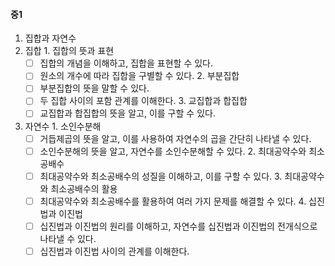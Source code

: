 #### 중1
1. 집합과 자연수
  1. 집합
    1. 집합의 뜻과 표현
      - [  ] 집합의 개념을 이해하고, 집합을 표현할 수 있다.
      - [  ] 원소의 개수에 따라 집합을 구별할 수 있다.
    2. 부분집합
      - [  ] 부분집합의 뜻을 말할 수 있다.
      - [  ] 두 집합 사이의 포함 관계를 이해한다.
    3. 교집합과 합집합
      - [  ] 교집합과 합집합의 뜻을 알고, 이를 구할 수 있다.
  2. 자연수
    1. 소인수분해
      - [  ] 거듭제곱의 뜻을 알고, 이를 사용하여 자연수의 곱을 간단히 나타낼 수 있다.
      - [  ] 소인수분해의 뜻을 알고, 자연수를 소인수분해할 수 있다.
    2. 최대공약수와 최소공배수
      - [  ] 최대공약수와 최소공배수의 성질을 이해하고, 이를 구할 수 있다.
    3. 최대공약수와 최소공배수의 활용
      - [  ] 최대공약수와 최소공배수를 활용하여 여러 가지 문제를 해결할 수 있다.
    4. 십진법과 이진법
      - [  ] 십진법과 이진법의 원리를 이해하고, 자연수를 십진법과 이진법의 전개식으로 나타낼 수 있다.
      - [  ] 십진법과 이진법 사이의 관계를 이해한다.

